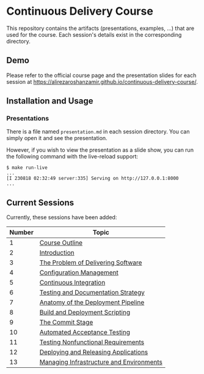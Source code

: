# Continuous Delivery Course
This repository contains the artifacts (presentations, examples, ...) that are used for the course. Each session's details exist in the corresponding directory.

## Demo
Please refer to the official course page and the presentation slides for each session at https://alirezaroshanzamir.github.io/continuous-delivery-course/.

## Installation and Usage

### Presentations
There is a file named `presentation.md` in each session directory. You can simply open it and see the presentation.

However, if you wish to view the presentation as a slide show, you can run the following command with the live-reload support:

```console
$ make run-live
...
[I 230818 02:32:49 server:335] Serving on http://127.0.0.1:8000
...
```

## Current Sessions
Currently, these sessions have been added:

| Number | Topic |
| ------ | ----- |
|   1    | [Course Outline](1-outline) |
|   2    | [Introduction](2-introduction) |
|   3    | [The Problem of Delivering Software](3-the-problem-of-delivering-software) |
|   4    | [Configuration Management](4-configuration-management) |
|   5    | [Continuous Integration](5-continuous-integration) |
|   6    | [Testing and Documentation Strategy](6-testing-and-documentation-strategy) |
|   7    | [Anatomy of the Deployment Pipeline](7-anatomy-of-the-deployment-pipeline) |
|   8    | [Build and Deployment Scripting](8-build-and-deployment-scripting) |
|   9    | [The Commit Stage](9-the-commit-stage) |
|   10   | [Automated Acceptance Testing](10-automated-acceptance-testing) |
|   11   | [Testing Nonfunctional Requirements](11-testing-nonfunctional-requirements) |
|   12   | [Deploying and Releasing Applications](12-deploying-and-releasing-applications) |
|   13   | [Managing Infrastructure and Environments](13-managing-infrastructure-and-environments)

